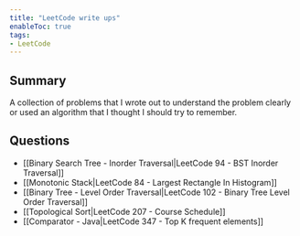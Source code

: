 ```yaml
---
title: "LeetCode write ups"
enableToc: true
tags:
- LeetCode
---
```

## Summary
A collection of problems that I wrote out to understand the problem clearly or used an algorithm that I thought I should try to remember. 

## Questions
- [[Binary Search Tree - Inorder Traversal|LeetCode 94 - BST Inorder Traversal]]
- [[Monotonic Stack|LeetCode 84 - Largest Rectangle In Histogram]]
- [[Binary Tree - Level Order Traversal|LeetCode 102 - Binary Tree Level Order Traversal]]
- [[Topological Sort|LeetCode 207 - Course Schedule]]
- [[Comparator - Java|LeetCode 347 - Top K frequent elements]]
